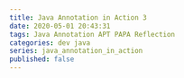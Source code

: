 ```yaml
---
title: Java Annotation in Action 3
date: 2020-05-01 20:43:31
tags: Java Annotation APT PAPA Reflection
categories: dev java
series: java_annotation_in_action
published: false
---
```

